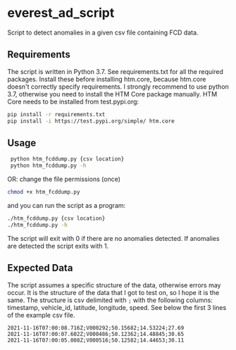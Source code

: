 # everest_ad_script

Script to detect anomalies in a given csv file containing FCD data. 

## Requirements
The script is written in Python 3.7. See requirements.txt for all the required packages. Install these before installing htm.core, because htm.core doesn't correctly specify requirements. I strongly recommend to use python 3.7, otherwise you need to install the HTM Core package manually.
HTM Core needs to be installed from test.pypi.org:

```bash
pip install -r requirements.txt
pip install -i https://test.pypi.org/simple/ htm.core
```

## Usage
```bash
 python htm_fcddump.py {csv location}
 python htm_fcddump.py -h
```
OR: 
change the file permissions (once)
```bash
chmod +x htm_fcddump.py
``` 
and you can run the script as a program:
```bash
./htm_fcddump.py {csv location}
./htm_fcddump.py -h
```
The script will exit with 0 if there are no anomalies detected. 
If anomalies are detected the script exits with 1.

## Expected Data
The script assumes a specific structure of the data, otherwise errors may occur. It is the structure of the data that I got to test on, so I hope it is the same. The structure is csv delimited with ```;``` with the following columns: timestamp, vehicle_id, latitude, longitude, speed. See below the first 3 lines of the example csv file.

```
2021-11-16T07:00:08.716Z;V000292;50.15682;14.53224;27.69
2021-11-16T07:00:07.602Z;V000486;50.12362;14.48845;30.65
2021-11-16T07:00:05.008Z;V000516;50.12582;14.44653;30.11
```
